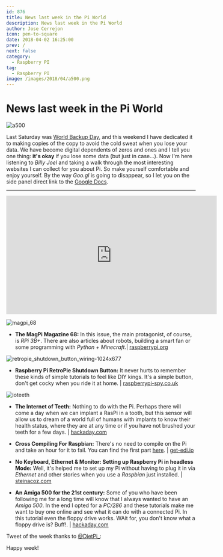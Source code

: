 ```yaml
---
id: 876
title: News last week in the Pi World
description: News last week in the Pi World
author: Jose Cerrejon
icon: pen-to-square
date: 2018-04-02 16:25:00
prev: /
next: false
category:
  - Raspberry PI
tag:
  - Raspberry PI
image: /images/2018/04/a500.png
---
```


# News last week in the Pi World

![a500](/images/2018/04/a500.png)

Last Saturday was [World Backup Day](http://www.worldbackupday.com/), and this weekend I have dedicated it to making copies of the copy to avoid the cold sweat when you lose your data. We have become digital dependents of zeros and ones and I tell you one thing: **it's okay** if you lose some data (but just in case...). Now I'm here listening to *Billy Joel* and taking a walk through the most interesting websites I can collect for you about Pi. So make yourself comfortable and enjoy yourself. By the way *Goo.gl* is going to disappear, so I let you on the side panel direct link to the [Google Docs](https://docs.google.com/document/d/1eVrAzW4VwIX302o7m4w9TKOzBfJLxRLjbpS1zT0hX4Y/).

- - -
<iframe width="560" height="315" src="https://www.youtube.com/embed/aPL9G0Fcw5s?rel=0" frameborder="0" allow="autoplay; encrypted-media" allowfullscreen></iframe>

![magpi_68](/images/2018/04/magpi_68.png)

* **The MagPi Magazine 68:** In this issue, the main protagonist, of course, is *RPi 3B+*. There are also articles about robots, building a smart fan or some programming with *Python + Minecraft*.| [raspberrypi.org](https://www.raspberrypi.org/magpi/issues/68/)

![retropie_shutdown_button_wiring-1024x677](/images/2018/04/retropie_shutdown_button_wiring-1024x677.png)

* **Raspberry Pi RetroPie Shutdown Button:** It never hurts to remember these kinds of simple tutorials to feel like DIY kings. It's a simple button, don't get cocky when you ride it at home. | [raspberrypi-spy.co.uk](https://www.raspberrypi-spy.co.uk/2018/03/raspberry-pi-retropie-shutdown-button/)

![ioteeth](/images/2018/04/ioteeth.png)

* **The Internet of Teeth:** Nothing to do with the Pi. Perhaps there will come a day when we can implant a RasPi in a tooth, but this sensor will allow us to dream of a world full of humans with implants to know their health status, where they are at any time or if you have not brushed your teeth for a few days. | [hackaday.com](https://hackaday.com/2018/04/01/the-iot-internet-of-teeth/)

* **Cross Compiling For Raspbian:** There's no need to compile on the Pi and take an hour for it to fail. You can find the first part [here](http://www.get-edi.io/Compiling-for-Embedded-Debian-Target-Systems/). | [get-edi.io](http://www.get-edi.io/Cross-Compiling-for-Raspbian/)

* **No Keyboard, Ethernet & Monitor: Setting up Raspberry Pi in headless Mode:** Well, it's helped me to set up my Pi without having to plug it in via *Ethernet* and other stories when you use a *Raspbian* just installed. | [steinacoz.com](https://steinacoz.com/keyboard-ethernet-monitor-setting-up-raspberry-pi-headless-mode/)

* **An Amiga 500 for the 21st century:** Some of you who have been following me for a long time will know that I always wanted to have an *Amiga 500*. In the end I opted for a *PC/286* and these tutorials make me want to buy one online and see what it can do with a connected Pi. In this tutorial even the floppy drive works. WAit for, you don't know what a floppy drive is? Buff!. | [hackaday.com](https://hackaday.com/2018/03/25/an-amiga-500-for-the-21st-century/)

Tweet of the week thanks to [@DietPi_](https://twitter.com/DietPi_):



Happy week!